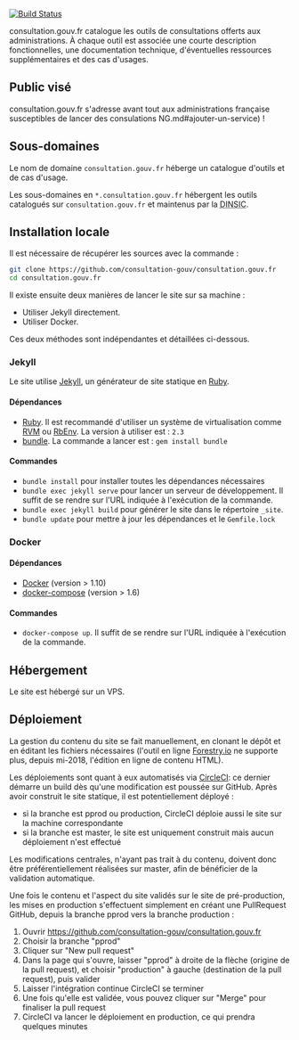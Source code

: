 [![Build Status](https://api.travis-ci.org/consultation-gouv/deploiement.consultation.svg?branch=master)](https://travis-ci.org/consultation-gouv/deploiement.consultation)

consultation.gouv.fr catalogue les outils de consultations offerts aux administrations. À chaque outil est associée une courte description fonctionnelles, une documentation technique, d'éventuelles ressources supplémentaires et des cas d'usages.


## Public visé

consultation.gouv.fr s'adresse avant tout aux administrations française susceptibles de lancer des consulations
NG.md#ajouter-un-service) !


## Sous-domaines

Le nom de domaine `consultation.gouv.fr` héberge un catalogue d'outils et de cas d'usage.

Les sous-domaines en `*.consultation.gouv.fr` hébergent les outils catalogués sur `consultation.gouv.fr` et maintenus par la <abbr title="Direction interministérielle du numérique et du système d'information et de communication">DINSIC</abbr>.


## Installation locale

Il est nécessaire de récupérer les sources avec la commande :

``` sh
git clone https://github.com/consultation-gouv/consultation.gouv.fr
cd consultation.gouv.fr
```

Il existe ensuite deux manières de lancer le site sur sa machine :

* Utiliser Jekyll directement.
* Utiliser Docker.

Ces deux méthodes sont indépendantes et détaillées ci-dessous.

### Jekyll

Le site utilise [Jekyll], un générateur de site statique en [Ruby].

#### Dépendances

* [Ruby](https://www.ruby-lang.org/en/downloads/). Il est recommandé d'utiliser un système de virtualisation comme [RVM](https://rvm.io/) ou [RbEnv](https://github.com/rbenv/rbenv). La version à utiliser est : `2.3`
* [bundle](http://bundler.io/). La commande a lancer est : `gem install bundle`

#### Commandes

* `bundle install` pour installer toutes les dépendances nécessaires
* `bundle exec jekyll serve` pour lancer un serveur de développement. Il suffit de se rendre sur l'URL indiquée à l'exécution de la commande.
* `bundle exec jekyll build` pour générer le site dans le répertoire `_site`.
* `bundle update` pour mettre à jour les dépendances et le `Gemfile.lock`

### Docker

#### Dépendances

* [Docker](https://docs.docker.com/engine/installation/) (version > 1.10)
* [docker-compose](https://docs.docker.com/compose/install/) (version > 1.6)

#### Commandes

* `docker-compose up`. Il suffit de se rendre sur l'URL indiquée à l'exécution de la commande.

## Hébergement 
Le site est hébergé sur un VPS.

## Déploiement
La gestion du contenu du site se fait manuellement, en clonant le dépôt
et en éditant les fichiers nécessaires (l'outil en ligne
[Forestry.io](https://forestry.io) ne supporte plus, depuis mi-2018,
l'édition en ligne de contenu HTML).

Les déploiements sont quant à eux automatisés via
[CircleCI](https://circleci.com): ce dernier démarre un build dès qu'une
modification est poussée sur GitHub. Après avoir construit le site
statique, il est potentiellement déployé :

  - si la branche est pprod ou production, CircleCI déploie aussi le
    site sur la machine correspondante
  - si la branche est master, le site est uniquement construit mais
    aucun déploiement n'est effectué

Les modifications centrales, n'ayant pas trait à du contenu, doivent
donc être préférentiellement réalisées sur master, afin de bénéficier de
la validation automatique.

Une fois le contenu et l'aspect du site validés sur le site de
pré-production, les mises en production s'effectuent simplement en
créant une PullRequest GitHub, depuis la branche pprod vers la branche
production :

  1. Ouvrir https://github.com/consultation-gouv/consultation.gouv.fr
  2. Choisir la branche "pprod"
  3. Cliquer sur "New pull request"
  4. Dans la page qui s'ouvre, laisser "pprod" à droite de la flèche
     (origine de la pull request), et choisir "production" à gauche
     (destination de la pull request), puis valider
  5. Laisser l'intégration continue CircleCI se terminer
  6. Une fois qu'elle est validée, vous pouvez cliquer sur "Merge" pour
     finaliser la pull request
  7. CircleCI va lancer le déploiement en production, ce qui prendra
     quelques minutes

[Forestry.io]: https://forestry.io
[Jekyll]: http://jekyllrb.com/
[Ruby]: https://www.ruby-lang.org
[heroku]: https://dashboard.heroku.com/
